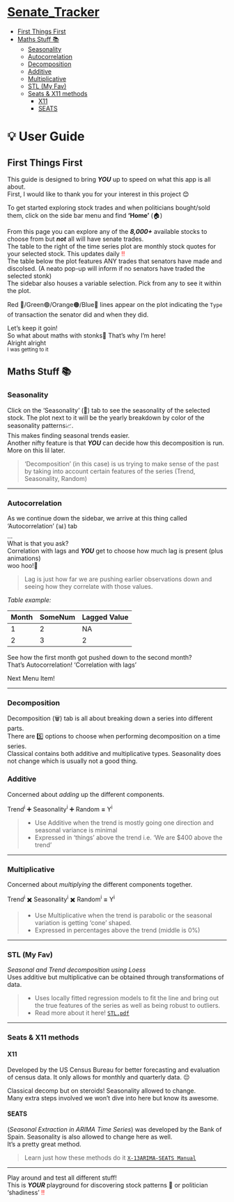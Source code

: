 # [Senate_Tracker](https://aholmes23.shinyapps.io/SenateTracker/)
<!DOCTYPE html>
<html>

<head>
  <meta charset="utf-8">
  <meta name="viewport" content="width=device-width, initial-scale=1.0">

  <link rel="stylesheet" href="https://stackedit.io/style.css" />
</head>

      
<ul>
<li><a href="#first-things-first">First Things First</a></li>
<li><a href="#maths-stuff-books">Maths Stuff 📚</a>
<ul>
<li><a href="#seasonality">Seasonality</a></li>
<li><a href="#autocorrelation">Autocorrelation</a></li>
<li><a href="#decomposition">Decomposition</a></li>
<li><a href="#additive">Additive</a></li>
<li><a href="#multiplicative">Multiplicative</a></li>
<li><a href="#stl-my-fav">STL (My Fav)</a></li>
<li><a href="#seats--x11-methods">Seats & X11 methods</a>
<ul>
<li><a href="#x11">X11</a></li>
<li><a href="#seats">SEATS</a></li>
</ul>
</li>
</ul>
</li>
</ul>
</li>
</ul>


  </div>
  <div class="stackedit__right">
    <div class="stackedit__html">
      <h1 id="bulb-user-guide">💡 User Guide</h1>
<h2 id="first-things-first">First Things First</h2>
<p>This guide is designed to bring <em><strong>YOU</strong></em> up to speed on what this app is all about.<br>
First, I would like to thank you for your interest in this project 😊</p>
<p>To get started exploring stock trades and when politicians bought/sold them, click on the side bar menu and find <strong>‘Home’</strong> (🏠)</p>
<p>From this page you can explore any of the <em><strong>8,000+</strong></em> available stocks to choose from but <em><strong>not</strong></em> all will have senate trades.<br>
The table to the right of the time series plot are monthly stock quotes for your selected stock. This updates daily <font color="red">‼️</font><br>
The table below the plot features ANY trades that senators have made and discolsed. (A neato pop-up will inform if no senators have traded the selected stonk)<br>
The sidebar also houses a variable selection. Pick from any to see it within the plot.</p>
<p>Red 🔴/Green🟢/Orange🟠/Blue🔵 lines appear on the plot indicating the <code>Type</code> of transaction the senator did and when they did.</p>
<p>Let’s keep it goin!<br>
So what about maths with stonks🚀 That’s why I’m here!<br>
Alright alright<br>
<sub>I was getting to it</sub></p>
<h2 id="maths-stuff-books">Maths Stuff 📚</h2>
<h3 id="seasonality">Seasonality</h3>
<p>Click on the ‘Seasonality’ (🍃) tab to see the seasonality of the selected stock. The plot next to it will be the yearly breakdown by color of the seasonality patterns📈.<br>
This makes finding seasonal trends easier.<br>
Another nifty feature is that <em><strong>YOU</strong></em> can decide how this decomposition is run. More on this lil later.</p>
<blockquote>
<p>‘Decomposition’ (in this case) is us trying to make sense of the past by taking into account certain features of the series (Trend, Seasonality, Random)</p>
</blockquote>
<hr>
<h3 id="autocorrelation">Autocorrelation</h3>
<p>As we continue down the sidebar, we arrive at this thing called ‘Autocorrelation’ (📊) tab<br>
…<br>
What is that you ask?<br>
Correlation with lags and <em><strong>YOU</strong></em> get to choose how much lag is present (plus animations)<br>
woo hoo!🎉</p>
<blockquote>
<p>Lag is just how far we are pushing earlier observations down and seeing how they correlate with those values.</p>
</blockquote>
<p><em>Table example:</em></p>

<table>
<thead>
<tr>
<th>Month</th>
<th>SomeNum</th>
<th>Lagged Value</th>
</tr>
</thead>
<tbody>
<tr>
<td>1</td>
<td>2</td>
<td>NA</td>
</tr>
<tr>
<td>2</td>
<td>3</td>
<td>2</td>
</tr>
</tbody>
</table><p>See how the first month got pushed down to the second month?<br>
That’s Autocorrelation! ‘Correlation with lags’</p>
<p>Next Menu Item!</p>
<hr>
<h3 id="decomposition">Decomposition</h3>
<p>Decomposition (🗑️) tab is all about breaking down a series into different parts.<br>
There are 5️⃣ options to choose when performing decomposition on a time series.<br>
Classical contains both additive and multiplicative types. Seasonality does not change which is usually not a good thing.</p>
<h3 id="additive">Additive</h3>
<p>Concerned about <em>adding</em> up the different components.</p>
<p>Trend<sup>i</sup> ➕ Seasonality<sup>i</sup> ➕ Random <strong>=</strong> Y<sup>i</sup></p>
<blockquote>
<ul>
<li>Use Additive when the trend is mostly going one direction and seasonal variance is minimal</li>
<li>Expressed in ‘things’ above the trend i.e. ‘We are $400 above the trend’</li>
</ul>
</blockquote>
<hr>
<h3 id="multiplicative">Multiplicative</h3>
<p>Concerned about <em>multiplying</em> the different components together.</p>
<p>Trend<sup>i</sup> ✖️ Seasonality<sup>i</sup> ✖️ Random<sup>i</sup> <strong>=</strong> Y<sup>i</sup></p>
<blockquote>
<ul>
<li>Use Multiplicative when the trend is parabolic or the seasonal variation is getting ‘cone’ shaped.</li>
<li>Expressed in percentages above the trend (middle is 0%)</li>
</ul>
</blockquote>
<hr>
<h3 id="stl-my-fav">STL (My Fav)</h3>
<p><em>Seasonal and Trend decomposition using Loess</em><br>
Uses additive but multiplicative can be obtained through transformations of data.</p>
<blockquote>
<ul>
<li>Uses locally fitted regression models to fit the line and bring out the true features of the series as well as being robust to outliers.</li>
<li>Read more about it here! <a href="https://www.scb.se/contentassets/ca21efb41fee47d293bbee5bf7be7fb3/stl-a-seasonal-trend-decomposition-procedure-based-on-loess.pdf"><code>STL.pdf</code></a></li>
</ul>
</blockquote>
<hr>
<h3 id="seats--x11-methods">Seats &amp; X11 methods</h3>
<h4 id="x11">X11</h4>
<p>Developed by the US Census Bureau for better forecasting and evaluation of census data. It only allows for monthly and quarterly data. 😔</p>
<p>Classical decomp but on steroids! Seasonality allowed to change.<br>
Many extra steps involved we won’t dive into here but know its awesome.</p>
<h4 id="seats">SEATS</h4>
<p>(<em>Seasonal Extraction in ARIMA Time Series</em>) was developed by the Bank of Spain. Seasonality is also allowed to change here as well.<br>
It’s a pretty great method.</p>
<blockquote>
<p>Learn just how these methods do it <a href="https://www2.census.gov/software/x-13arima-seats/x-13-data/documentation/docx13as.pdf"><code>X-13ARIMA-SEATS Manual</code></a></p>
</blockquote>
<hr>
<p>Play around and test all different stuff!<br>
This is <em><strong>YOUR</strong></em> playground for discovering stock patterns 🚀 or politician ‘shadiness’ <font color="red">!! </font></p>


    
 
</body>

</html>
